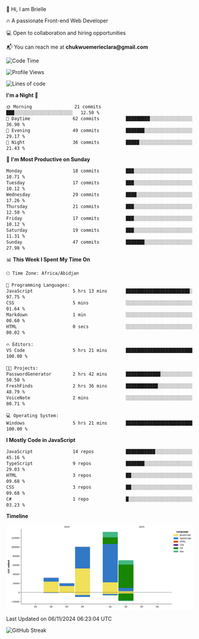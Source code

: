 <div align="left">
  <p>👋 Hi, I am Brielle</p>
  <p>🔥 A passionate Front-end Web Developer</p>
  <p>💻 Open to collaboration and hiring opportunities</p>
  <p>📬 You can reach me at <strong>chukwuemerieclara@gmail.com</strong></p>
</div>


 
 <!--START_SECTION:waka-->
![Code Time](http://img.shields.io/badge/Code%20Time-301%20hrs%2020%20mins-blue)

![Profile Views](http://img.shields.io/badge/Profile%20Views-225-blue)

![Lines of code](https://img.shields.io/badge/From%20Hello%20World%20I%27ve%20Written-113.5%20thousand%20lines%20of%20code-blue)

**I'm a Night 🦉** 

```text
🌞 Morning                21 commits          ███░░░░░░░░░░░░░░░░░░░░░░   12.50 % 
🌆 Daytime                62 commits          █████████░░░░░░░░░░░░░░░░   36.90 % 
🌃 Evening                49 commits          ███████░░░░░░░░░░░░░░░░░░   29.17 % 
🌙 Night                  36 commits          █████░░░░░░░░░░░░░░░░░░░░   21.43 % 
```
📅 **I'm Most Productive on Sunday** 

```text
Monday                   18 commits          ███░░░░░░░░░░░░░░░░░░░░░░   10.71 % 
Tuesday                  17 commits          ███░░░░░░░░░░░░░░░░░░░░░░   10.12 % 
Wednesday                29 commits          ████░░░░░░░░░░░░░░░░░░░░░   17.26 % 
Thursday                 21 commits          ███░░░░░░░░░░░░░░░░░░░░░░   12.50 % 
Friday                   17 commits          ███░░░░░░░░░░░░░░░░░░░░░░   10.12 % 
Saturday                 19 commits          ███░░░░░░░░░░░░░░░░░░░░░░   11.31 % 
Sunday                   47 commits          ███████░░░░░░░░░░░░░░░░░░   27.98 % 
```


📊 **This Week I Spent My Time On** 

```text
🕑︎ Time Zone: Africa/Abidjan

💬 Programming Languages: 
JavaScript               5 hrs 13 mins       ████████████████████████░   97.75 % 
CSS                      5 mins              ░░░░░░░░░░░░░░░░░░░░░░░░░   01.64 % 
Markdown                 1 min               ░░░░░░░░░░░░░░░░░░░░░░░░░   00.60 % 
HTML                     0 secs              ░░░░░░░░░░░░░░░░░░░░░░░░░   00.02 % 

🔥 Editors: 
VS Code                  5 hrs 21 mins       █████████████████████████   100.00 % 

🐱‍💻 Projects: 
PasswordGenerator        2 hrs 42 mins       █████████████░░░░░░░░░░░░   50.50 % 
FreshFinds               2 hrs 36 mins       ████████████░░░░░░░░░░░░░   48.79 % 
VoiceNote                2 mins              ░░░░░░░░░░░░░░░░░░░░░░░░░   00.71 % 

💻 Operating System: 
Windows                  5 hrs 21 mins       █████████████████████████   100.00 % 
```

**I Mostly Code in JavaScript** 

```text
JavaScript               14 repos            ███████████░░░░░░░░░░░░░░   45.16 % 
TypeScript               9 repos             ███████░░░░░░░░░░░░░░░░░░   29.03 % 
HTML                     3 repos             ██░░░░░░░░░░░░░░░░░░░░░░░   09.68 % 
CSS                      3 repos             ██░░░░░░░░░░░░░░░░░░░░░░░   09.68 % 
C#                       1 repo              █░░░░░░░░░░░░░░░░░░░░░░░░   03.23 % 
```



**Timeline**

![Lines of Code chart](https://raw.githubusercontent.com/Brielle28/Brielle28/main/assets/bar_graph.png)


 Last Updated on 06/11/2024 06:23:04 UTC
<!--END_SECTION:waka-->

![GitHub Streak](https://github-readme-streak-stats.herokuapp.com/?user=Brielle28)




